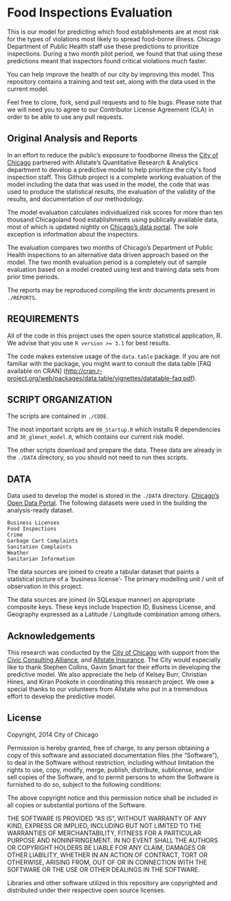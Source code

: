 Food Inspections Evaluation
============================

This is our model for predicting which food establishments are at most risk for the types of violations most likely to spread food-borne illness. Chicago Department of Public Health staff use these predictions to prioritize inspections. During a two month pilot period, we found that that using these predictions meant that inspectors found critical violations much faster.

You can help improve the health of our city by improving this model. This repository contains a training and test set, along with the data used in the current model. 

Feel free to clone, fork, send pull requests and to file bugs. 
Please note that we will need you to agree to our Contributor License Agreement (CLA) in order to be able to use any pull requests.


Original Analysis and Reports
-----------------------------
In an effort to reduce the public’s exposure to foodborne illness the [City of Chicago](https://github.com/Chicago) partnered with Allstate’s Quantitative Research & Analytics department to develop a predictive model to help prioritize the city's food inspection staff.  This Github project is a complete working evaluation of the model including the data that was used in the model, the code that was used to produce the statistical results, the evaluation of the validity of the results, and documentation of our methodology.

The model evaluation calculates individualized risk scores for more than ten thousand Chicagoland food establishments using publically available data, most of which is updated nightly on [Chicago’s data portal]( https://data.cityofchicago.org/). The sole exception is infortmation about the inspectors.

The evaluation compares two months of Chicago’s Department of Public Health inspections to an alternative data driven approach based on the model. The two month evaluation period is a completely out of sample evaluation based on a model created using test and training data sets from prior time periods.

The reports may be reproduced compiling the knitr documents present in ``./REPORTS``.

REQUIREMENTS
------------

All of the code in this project uses the open source statistical application, R.  We advise that you use ```R version >= 3.1``` for best results. 

The code makes extensive usage of the ``data.table`` package. If you are not familiar with the package, you might want to consult the data.table [FAQ available on CRAN] (http://cran.r-project.org/web/packages/data.table/vignettes/datatable-faq.pdf).


SCRIPT ORGANIZATION
------

The scripts are contained in `./CODE`. 

The most important scripts are `00_Startup.R` which installs R dependencies and  `30_glmnet_model.R`, which contains our current risk model. 

The other scripts download and prepare the data. These data are already in the `./DATA` directory, so you should not need to run thes scripts.

DATA
------

Data used to develop the model is stored in the ``./DATA`` directory. [Chicago’s Open Data Portal](http://data.cityofchicago.org). The following datasets were used in the building the analysis-ready dataset. 

```
Business Licenses
Food Inspections 
Crime
Garbage Cart Complaints
Sanitation Complaints
Weather
Sanitarian Information
```

The data sources are joined to create a tabular dataset that paints a statistical picture of a ‘business license’- The primary modelling unit / unit of observation in this project.

The data sources are joined (in SQLesque manner) on appropriate composite keys. These keys include Inspection ID, Business License, and Geography expressed as a Latitude / Longitude combination among others. 


Acknowledgements
----------------
This research was conducted by the [City of Chicago](http://www.cityofchicago.org/city/en/depts/doit.html) with support from the [Civic Consulting Alliance](http://www.ccachicago.org/), and [Allstate Insurance](https://www.allstate.com/). The City would especially like to thank Stephen Collins, Gavin Smart for their efforts in developing the predictive model. We also appreciate the help of Kelsey Burr, Christian Hines, and Kiran Pookote in coordinating this research project. We owe a special thanks to our volunteers from Allstate who put in a tremendous effort to develop the predictive model.

License
-------
Copyright, 2014 City of Chicago

Permission is hereby granted, free of charge, to any person obtaining a copy of this software and associated documentation files (the “Software”), to deal in the Software without restriction, including without limitation the rights to use, copy, modify, merge, publish, distribute, sublicense, and/or sell copies of the Software, and to permit persons to whom the Software is furnished to do so, subject to the following conditions:

The above copyright notice and this permission notice shall be included in all copies or substantial portions of the Software.

THE SOFTWARE IS PROVIDED “AS IS”, WITHOUT WARRANTY OF ANY KIND, EXPRESS OR IMPLIED, INCLUDING BUT NOT LIMITED TO THE WARRANTIES OF MERCHANTABILITY, FITNESS FOR A PARTICULAR PURPOSE AND NONINFRINGEMENT. IN NO EVENT SHALL THE AUTHORS OR COPYRIGHT HOLDERS BE LIABLE FOR ANY CLAIM, DAMAGES OR OTHER LIABILITY, WHETHER IN AN ACTION OF CONTRACT, TORT OR OTHERWISE, ARISING FROM, OUT OF OR IN CONNECTION WITH THE SOFTWARE OR THE USE OR OTHER DEALINGS IN THE SOFTWARE.

Libraries and other software utilized in this repository are copyrighted and distributed under their respective open source licenses.
